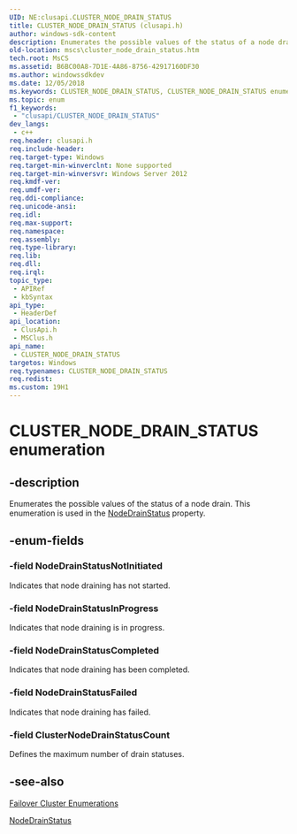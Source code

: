 ```yaml
---
UID: NE:clusapi.CLUSTER_NODE_DRAIN_STATUS
title: CLUSTER_NODE_DRAIN_STATUS (clusapi.h)
author: windows-sdk-content
description: Enumerates the possible values of the status of a node drain.
old-location: mscs\cluster_node_drain_status.htm
tech.root: MsCS
ms.assetid: B6BC00A8-7D1E-4A86-8756-42917160DF30
ms.author: windowssdkdev
ms.date: 12/05/2018
ms.keywords: CLUSTER_NODE_DRAIN_STATUS, CLUSTER_NODE_DRAIN_STATUS enumeration [Failover Cluster], ClusterNodeDrainStatusCount, NodeDrainStatusCompleted, NodeDrainStatusFailed, NodeDrainStatusInProgress, NodeDrainStatusNotInitiated, clusapi/CLUSTER_NODE_DRAIN_STATUS, clusapi/ClusterNodeDrainStatusCount, clusapi/NodeDrainStatusCompleted, clusapi/NodeDrainStatusFailed, clusapi/NodeDrainStatusInProgress, clusapi/NodeDrainStatusNotInitiated, msclus/CLUSTER_NODE_DRAIN_STATUS, msclus/ClusterNodeDrainStatusCount, msclus/NodeDrainStatusCompleted, msclus/NodeDrainStatusFailed, msclus/NodeDrainStatusInProgress, msclus/NodeDrainStatusNotInitiated, mscs.cluster_node_drain_status
ms.topic: enum
f1_keywords: 
 - "clusapi/CLUSTER_NODE_DRAIN_STATUS"
dev_langs:
 - c++
req.header: clusapi.h
req.include-header: 
req.target-type: Windows
req.target-min-winverclnt: None supported
req.target-min-winversvr: Windows Server 2012
req.kmdf-ver: 
req.umdf-ver: 
req.ddi-compliance: 
req.unicode-ansi: 
req.idl: 
req.max-support: 
req.namespace: 
req.assembly: 
req.type-library: 
req.lib: 
req.dll: 
req.irql: 
topic_type:
 - APIRef
 - kbSyntax
api_type:
 - HeaderDef
api_location:
 - ClusApi.h
 - MSClus.h
api_name:
 - CLUSTER_NODE_DRAIN_STATUS
targetos: Windows
req.typenames: CLUSTER_NODE_DRAIN_STATUS
req.redist: 
ms.custom: 19H1
---
```


# CLUSTER_NODE_DRAIN_STATUS enumeration


## -description


Enumerates the possible values of the status of a node drain. This enumeration is used in the 
    <a href="https://docs.microsoft.com/previous-versions/windows/desktop/mscs/nodes-nodedrainstatus">NodeDrainStatus</a> property.


## -enum-fields




### -field NodeDrainStatusNotInitiated

Indicates that node draining has not started.


### -field NodeDrainStatusInProgress

Indicates that node draining is in progress.


### -field NodeDrainStatusCompleted

Indicates that node draining has been completed.


### -field NodeDrainStatusFailed

Indicates that node draining has failed.


### -field ClusterNodeDrainStatusCount

Defines the maximum number of drain statuses.


## -see-also




<a href="https://docs.microsoft.com/previous-versions/windows/desktop/mscs/cluster-enumerations">Failover Cluster Enumerations</a>



<a href="https://docs.microsoft.com/previous-versions/windows/desktop/mscs/nodes-nodedrainstatus">NodeDrainStatus</a>
 

 

